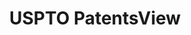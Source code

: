 ---
layout: default
bigquery: https://console.cloud.google.com/bigquery?p=patents-public-data&d=patentsview&page=dataset
citation: Attribution should be given to PatentsView for use, distribution, or derivative
  works.
code: https://github.com/CSSIP-AIR/PatentsView-Code-Snippets/
contributors: USPTO
cost: None
description: 'PatentsView includes US patent data including raw data (summaries, applications,
  pregrant applications), disambugations of inventors and assignees, and inventor
  gender estimates.  Also foreign priority data, # of figures and sheets, and government
  interest statements.'
documentation: https://patentsview.org/query/builder-faqs
last_edit: 04/09/2022, 12:10:05
location: https://patentsview.org/
maintained_by: USPTO
record_creation_timestamp: 12/2/2020 17:20:46
schema_fields:
- role
- latin_name
- location_id
- applicant_type
- type
- num_sheets
- section_id
- level_two
- classification_level
- gi_statement
- abstract
- term_extension
- disamb_inventor_id_20171003
- id
- ipc_version_indicator
- latlong
- disamb_inventor_id_20200929
- disamb_inventor_id_20190820
- disamb_assignee_id_20200331
- series_code
- disamb_assignee_id_20200630
- inventor_id
- uuid
- disamb_inventor_id_20200630
- classification_status
- disamb_inventor_id_20170307
- num_figures
- citation_id
- state
- rawinventor_id
- lawyer_id
- disamb_assignee_id_20181127
- symbol_position
- fname
- length
- organization_id
- disclaimer_date
- publication_number
- dependent
- county_fips
- term_disclaimer
- num_claims
- disamb_inventor_id_20190312
- f102_date
- disamb_assignee_id_20190820
- disamb_assignee_id_20190312
- reldocno
- country_transformed
- name_first
- kind
- subsection_id
- action_date
- group
- contract_award_number
- disamb_inventor_id_20191008
- mainclass_id
- state_fips
- field_title
- male_flag
- latitude
- level_three
- filename
- disamb_inventor_id_20181127
- rule_47
- category_id
- level_one
- f371_date
- disamb_inventor_id_20180528
- classification_value
- field_id
- group_id
- exemplary
- name_last
- classification_data_source
- patent_id
- category
- title
- attribution_status
- withdrawn
- sector_title
- rawassignee_id
- disamb_assignee_id_20200929
- relkind
- organization
- male
- disamb_inventor_id_20201229
- _102_date
- application_id
- text
- status
- rel_id
- disamb_assignee_id_20191231
- longitude
- term_grant
- num
- county
- lname
- date
- designation
- subgroup
- subclass_id
- disamb_inventor_id_20191231
- doctype
- disamb_assignee_id_20191008
- assignee_id
- country
- section
- variety
- _371_date
- name
- ipc_class
- disamb_inventor_id_20200331
- disamb_inventor_id_20171226
- number
- main_group
- disamb_inventor_id_20170808
- subclass
- doc_type
- subgroup_id
- lapse_of_patent
- rawlocation_id
- city
- sequence
- subcategory_id
- deceased
shortname: patentsview
tags:
- disambiguation
- United States
- gender
terms_of_use: Creative Commons Attribution 4.0 International License.
timeframe: 1963-1999
title: USPTO PatentsView
uuid: cf1780b1-e265-4e49-8d1d-83b9cfe0fd9a
---